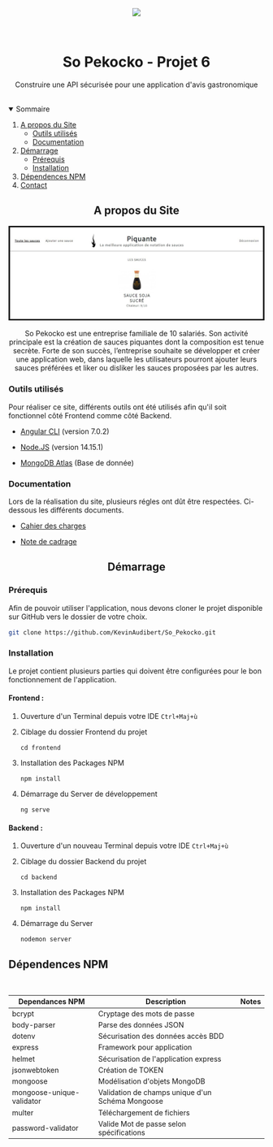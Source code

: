 <P align="center"><img src="https://user.oc-static.com/upload/2019/09/02/15674356878125_image2.png"  width="250px"/>
</p>
</br>

<h1 align="center">So Pekocko - Projet 6</h1>

<p align="center">Construire une API sécurisée pour une application d'avis gastronomique</p></br>

<details open="open">
  <summary>Sommaire</summary>
  <ol>
    <li>
      <a href="#apropos">A propos du Site</a>
      <ul>
        <li><a href="#outils">Outils utilisés</a></li>
        <li><a href="#doc">Documentation</a></li>
      </ul>
    </li>
    <li>
      <a href="#demarrage">Démarrage</a>
      <ul>
        <li><a href="#prerequis">Prérequis</a></li>
        <li><a href="#installation">Installation</a></li>
      </ul>
    </li>
    <li><a href="#dependence">Dépendences NPM</li> 
    <li><a href="#contact">Contact</a></li>
  </ol>
</details>

<h2 id="apropos" align="center">A propos du Site</h2>

<p align="center"><img src="./images_readme/site.jpg" width="600px"></p>

<p align="center">So Pekocko est une entreprise familiale de 10 salariés. Son activité principale est la création
de sauces piquantes dont la composition est tenue secrète. Forte de son succès, l’entreprise
souhaite se développer et créer une application web, dans laquelle les utilisateurs pourront
ajouter leurs sauces préférées et liker ou disliker les sauces proposées par les autres.
</p>

<h3 id="outils">Outils utilisés</h3>

<p>Pour réaliser ce site, différents outils ont été utilisés afin qu'il soit fonctionnel côté Frontend comme côté Backend.</p>

* [Angular CLI](https://github.com/angular/angular-cli) (version 7.0.2)

* [Node.JS](https://nodejs.org/en/blog/release/v14.15.1/) (version 14.15.1)

* [MongoDB Atlas](https://www.mongodb.com/try) (Base de donnée)

<h3 id="doc">Documentation</h3>

<p>Lors de la réalisation du site, plusieurs régles ont dût être respectées. Ci-dessous les différents documents.</p>

* [Cahier des charges](./images_readme/Guidelines+API.pdf)

* [Note de cadrage](./images_readme/P6_Note_cadrage.pdf)

<h2 id="demarrage" align="center">Démarrage</h2>

<h3 id="prerequis">Prérequis</h3>

<p>Afin de pouvoir utiliser l'application, nous devons cloner le projet disponible sur GitHub vers le dossier de votre choix.</p>

   ```sh
   git clone https://github.com/KevinAudibert/So_Pekocko.git
   ```

<h3 id="installation">Installation</h3>

<p>Le projet contient plusieurs parties qui doivent être configurées pour le bon fonctionnement de l'application.</p>

<h4>Frontend :</h4>

1. Ouverture d'un Terminal depuis votre IDE
    `Ctrl+Maj+ù`

2. Ciblage du dossier Frontend du projet
    ```console
    cd frontend
    ```
3. Installation des Packages NPM 
   ```console
   npm install
   ```

4. Démarrage du Server de développement
   ```console
   ng serve
   ```

<h4>Backend :</h4>

1. Ouverture d'un nouveau Terminal depuis votre IDE
    `Ctrl+Maj+ù`

2. Ciblage du dossier Backend du projet
    ```console
    cd backend
    ```
3. Installation des Packages NPM 
   ```console
   npm install
   ```

4. Démarrage du Server
   ```console
   nodemon server
   ```

<h2 id="dependence">Dépendences NPM</h2></br>

| Dependances NPM          | Description                                      | Notes |
|--------------------------|--------------------------------------------------|-------|
| bcrypt                   | Cryptage des mots de passe                       |       |
| body-parser              | Parse des données JSON                           |       |
| dotenv                   | Sécurisation des données accès BDD               |       |
| express                  | Framework pour application                       |       |
| helmet                   | Sécurisation de l'application express            |       |
| jsonwebtoken             | Création de TOKEN                                |       |
| mongoose                 | Modélisation d'objets MongoDB                    |       |
| mongoose-unique-validator| Validation de champs unique d'un Schéma Mongoose |       |
| multer                   | Téléchargement de fichiers                       |       |
| password-validator       | Valide Mot de passe selon spécifications         |       |
